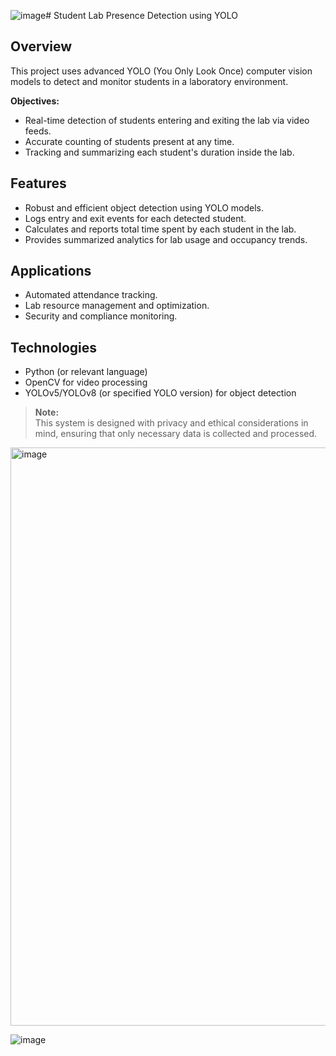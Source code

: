 ![image](https://github.com/user-attachments/assets/92647b87-afd4-4488-b428-1bdd25209cb1)# Student Lab Presence Detection using YOLO

## Overview
This project uses advanced YOLO (You Only Look Once) computer vision models to detect and monitor students in a laboratory environment.

**Objectives:**
- Real-time detection of students entering and exiting the lab via video feeds.
- Accurate counting of students present at any time.
- Tracking and summarizing each student's duration inside the lab.

## Features
- Robust and efficient object detection using YOLO models.
- Logs entry and exit events for each detected student.
- Calculates and reports total time spent by each student in the lab.
- Provides summarized analytics for lab usage and occupancy trends.

## Applications
- Automated attendance tracking.
- Lab resource management and optimization.
- Security and compliance monitoring.

## Technologies
- Python (or relevant language)
- OpenCV for video processing
- YOLOv5/YOLOv8 (or specified YOLO version) for object detection

> **Note:**  
> This system is designed with privacy and ethical considerations in mind, ensuring that only necessary data is collected and processed.
>

<img width="925" alt="image" src="https://github.com/user-attachments/assets/4a1e17a9-3c6c-4a4f-9c7c-14de63a1c006" />

![image](https://github.com/user-attachments/assets/0633a10b-4a87-47b7-94d7-d273e4829729)
